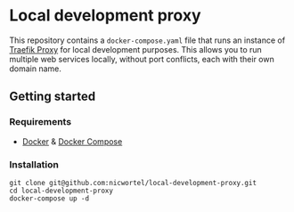 # Local development proxy

This repository contains a `docker-compose.yaml` file that runs an instance
of [Traefik Proxy](https://traefik.io/traefik/) for local development purposes. This allows you to run multiple web
services locally, without port conflicts, each with their own domain name.

## Getting started

### Requirements

- [Docker](https://docs.docker.com/get-docker/) & [Docker Compose](https://docs.docker.com/compose/install/)

### Installation

```shell
git clone git@github.com:nicwortel/local-development-proxy.git
cd local-development-proxy
docker-compose up -d
```
